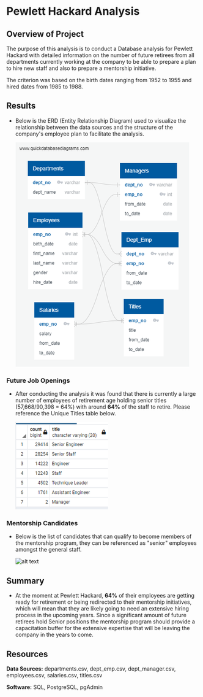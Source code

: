 # Pewlett Hackard Analysis

## **Overview of Project**

The purpose of this analysis is to conduct a Database analysis for Pewlett Hackard with detailed information on the number of future retirees from all departments currently working at the company to be able to prepare a plan to hire new staff and also to prepare a mentorship initiative. 

The criterion was based on the birth dates ranging from 1952 to 1955 and hired dates from 1985 to 1988.


## Results

- Below is the ERD (Entity Relationship Diagram) used to visualize the relationship between the data sources and the structure of the company's employee plan to facilitate the analysis. 

	![alt text](https://github.com/zhangkevq/Pewlett-Hackard-Analysis/blob/main/Resources/EmployeeDB.png "Employee DB")

### Future Job Openings 

- After conducting the analysis it was found that there is currently a large number of employees of retirement age holding senior titles (57,668/90,398 = 64%) with around **64%** of the staff to retire. Please reference the Unique Titles table below. 
	
	![alt text](https://github.com/zhangkevq/Pewlett-Hackard-Analysis/blob/main/Resources/retiring_count.png "Unique Titles")


### Mentorship Candidates

- Below is the list of candidates that can qualify to become members of the mentorship program, they can be referenced as "senior" employees amongst the general staff. 

	![alt text]([https://github.com/Karenjakins/Pewlett-Hackard-Analysis/blob/main/Queries/Mentorship%20Eligibility.png](https://github.com/zhangkevq/Pewlett-Hackard-Analysis/blob/main/Resources/mentorship_eligibility.png) "Mentorship Candidates")
	

## Summary

- At the moment at Pewlett Hackard, **64%** of their employees are getting ready for retirement or being redirected to their mentorship initiatives, which will mean that they are likely going to need an extensive hiring process in the upcoming years. Since a significant amount of future retirees hold Senior positions the mentorship program should provide a capacitation buffer for the extensive expertise that will be leaving the company in the years to come. 


## Resources

**Data Sources:** departments.csv, dept_emp.csv, dept_manager.csv, employees.csv, salaries.csv, titles.csv

**Software:** SQL, PostgreSQL, pgAdmin
